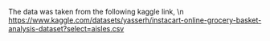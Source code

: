 
The data was taken from the following kaggle link, 
\n https://www.kaggle.com/datasets/yasserh/instacart-online-grocery-basket-analysis-dataset?select=aisles.csv
